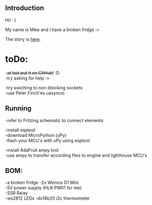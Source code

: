 ## Introduction

Hi! : )  

My name is Mike and I have a broken fridge :>  

The story is [here](https://wiki.hackerspace.pl/projects:lepi-lodowka).


# toDo:
-~~at last put it on GitHub!~~ :D  
-try asking for help :>
  
-try swiching to non-blocking sockets  
-use Peter Finch'es uasyncio  
  

## Running
-refer to Fritzing schematic to connect elements  

-install esptool  
-download MicroPython (uPy)  
-flash your MCU's with uPy using esptool  

-install AdaFruit ampy tool  
-use ampy to transfer according files to engine and lighthouse MCU's  


## BOM:
-a broken fridge
-2x Wemos D1 Mini  
-5V power supply (HLK-PM01 for me)  
-SSR Relay  
-ws2812 LEDs
-ds18b20 i2c thermometer  
